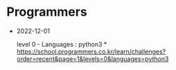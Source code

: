 # Programmers

* 2022-12-01


    level 0
		- Languages : python3
            * https://school.programmers.co.kr/learn/challenges?order=recent&page=1&levels=0&languages=python3